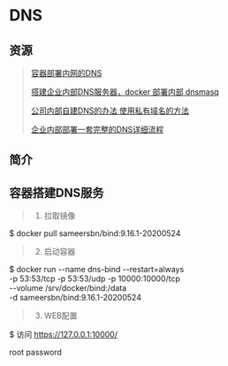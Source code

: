 # DNS

>

## 资源

> [容器部署内网的DNS](https://blog.csdn.net/qq_36270681/article/details/103983695)
>
> [搭建企业内部DNS服务器，docker 部署内部 dnsmasq](https://www.cnblogs.com/freefei/p/7561657.html)
>
> [公司内部自建DNS的办法 使用私有域名的方法](https://www.cnblogs.com/jinanxiaolaohu/p/13209189.html)
>
> [企业内部部署一套完整的DNS详细流程](https://blog.csdn.net/weixin_33896069/article/details/93023219)


> [](https://www.cnblogs.com/jiftle/p/12936368.html)
>
> [](https://hub.docker.com/r/sameersbn/bind)
>
> [](https://www.cnblogs.com/kaishirenshi/p/13995439.html)
>
> [](https://zhuanlan.zhihu.com/p/385097198)


## 简介


## 容器搭建DNS服务

> 1. 拉取镜像

$ docker pull sameersbn/bind:9.16.1-20200524

> 2. 启动容器

$ docker run --name dns-bind --restart=always \
  -p 53:53/tcp -p 53:53/udp -p 10000:10000/tcp \
  --volume /srv/docker/bind:/data \
  -d sameersbn/bind:9.16.1-20200524

> 3. WEB配置

$ 访问 https://127.0.0.1:10000/

root password

